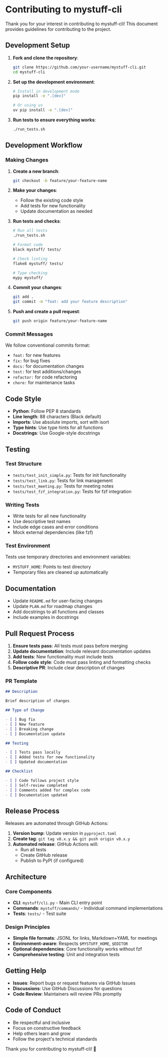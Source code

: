 # Contributing to mystuff-cli

Thank you for your interest in contributing to mystuff-cli! This document provides guidelines for contributing to the project.

## Development Setup

1. **Fork and clone the repository**:

   ```bash
   git clone https://github.com/your-username/mystuff-cli.git
   cd mystuff-cli
   ```

2. **Set up the development environment**:

   ```bash
   # Install in development mode
   pip install -e ".[dev]"

   # Or using uv
   uv pip install -e ".[dev]"
   ```

3. **Run tests to ensure everything works**:
   ```bash
   ./run_tests.sh
   ```

## Development Workflow

### Making Changes

1. **Create a new branch**:

   ```bash
   git checkout -b feature/your-feature-name
   ```

2. **Make your changes**:

   - Follow the existing code style
   - Add tests for new functionality
   - Update documentation as needed

3. **Run tests and checks**:

   ```bash
   # Run all tests
   ./run_tests.sh

   # Format code
   black mystuff/ tests/

   # Check linting
   flake8 mystuff/ tests/

   # Type checking
   mypy mystuff/
   ```

4. **Commit your changes**:

   ```bash
   git add .
   git commit -m "feat: add your feature description"
   ```

5. **Push and create a pull request**:
   ```bash
   git push origin feature/your-feature-name
   ```

### Commit Messages

We follow conventional commits format:

- `feat:` for new features
- `fix:` for bug fixes
- `docs:` for documentation changes
- `test:` for test additions/changes
- `refactor:` for code refactoring
- `chore:` for maintenance tasks

## Code Style

- **Python**: Follow PEP 8 standards
- **Line length**: 88 characters (Black default)
- **Imports**: Use absolute imports, sort with isort
- **Type hints**: Use type hints for all functions
- **Docstrings**: Use Google-style docstrings

## Testing

### Test Structure

- `tests/test_init_simple.py`: Tests for init functionality
- `tests/test_link.py`: Tests for link management
- `tests/test_meeting.py`: Tests for meeting notes
- `tests/test_fzf_integration.py`: Tests for fzf integration

### Writing Tests

- Write tests for all new functionality
- Use descriptive test names
- Include edge cases and error conditions
- Mock external dependencies (like fzf)

### Test Environment

Tests use temporary directories and environment variables:

- `MYSTUFF_HOME`: Points to test directory
- Temporary files are cleaned up automatically

## Documentation

- Update `README.md` for user-facing changes
- Update `PLAN.md` for roadmap changes
- Add docstrings to all functions and classes
- Include examples in docstrings

## Pull Request Process

1. **Ensure tests pass**: All tests must pass before merging
2. **Update documentation**: Include relevant documentation updates
3. **Add tests**: New functionality must include tests
4. **Follow code style**: Code must pass linting and formatting checks
5. **Descriptive PR**: Include clear description of changes

### PR Template

```markdown
## Description

Brief description of changes

## Type of Change

- [ ] Bug fix
- [ ] New feature
- [ ] Breaking change
- [ ] Documentation update

## Testing

- [ ] Tests pass locally
- [ ] Added tests for new functionality
- [ ] Updated documentation

## Checklist

- [ ] Code follows project style
- [ ] Self-review completed
- [ ] Comments added for complex code
- [ ] Documentation updated
```

## Release Process

Releases are automated through GitHub Actions:

1. **Version bump**: Update version in `pyproject.toml`
2. **Create tag**: `git tag v0.x.y && git push origin v0.x.y`
3. **Automated release**: GitHub Actions will:
   - Run all tests
   - Create GitHub release
   - Publish to PyPI (if configured)

## Architecture

### Core Components

- **CLI**: `mystuff/cli.py` - Main CLI entry point
- **Commands**: `mystuff/commands/` - Individual command implementations
- **Tests**: `tests/` - Test suite

### Design Principles

- **Simple file formats**: JSONL for links, Markdown+YAML for meetings
- **Environment-aware**: Respects `$MYSTUFF_HOME`, `$EDITOR`
- **Optional dependencies**: Core functionality works without fzf
- **Comprehensive testing**: Unit and integration tests

## Getting Help

- **Issues**: Report bugs or request features via GitHub Issues
- **Discussions**: Use GitHub Discussions for questions
- **Code Review**: Maintainers will review PRs promptly

## Code of Conduct

- Be respectful and inclusive
- Focus on constructive feedback
- Help others learn and grow
- Follow the project's technical standards

Thank you for contributing to mystuff-cli! 🎉
